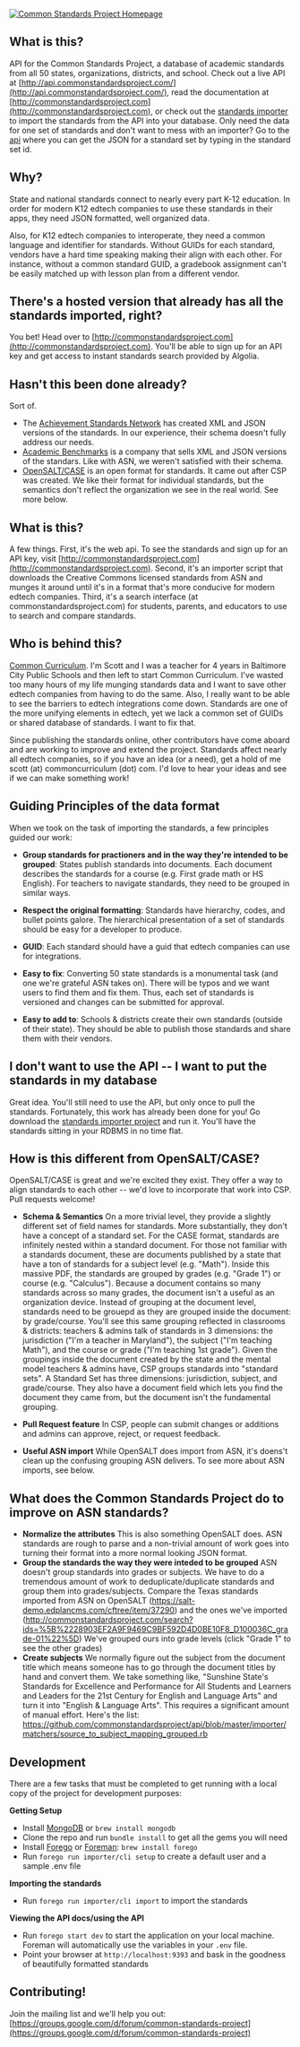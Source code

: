 [![Common Standards Project Homepage](https://cl.ly/3U43401V0P2o/download/Screen%20Shot%202016-08-19%20at%205.02.51%20PM.png)](http://commonstandardsproject.com)

## What is this?

API for the Common Standards Project, a database of academic standards from all 50 states, organizations, districts, and school. Check out a live API at [http://api.commonstandardsproject.com/](http://api.commonstandardsproject.com/), read the documentation at [http://commonstandardsproject.com](http://commonstandardsproject.com), or check out the [standards importer](https://github.com/commonstandardsproject/standards-importer) to import the standards from the API into your database. Only need the data for one set of standards and don't want to mess with an importer? Go to the [api](http://api.commonstandardsproject.com) where you can get the JSON for a standard set by typing in the standard set id.

## Why?

State and national standards connect to nearly every part K-12 education. In order for modern K12 edtech companies to use these standards in their apps, they need JSON formatted, well organized data.

Also, for K12 edtech companies to interoperate, they need a common language and identifier for standards. Without GUIDs for each standard, vendors have a hard time speaking making their align with each other. For instance, without a common standard GUID, a gradebook assignment can't be easily matched up with lesson plan from a different vendor.

## There's a hosted version that already has all the standards imported, right?

You bet! Head over to [http://commonstandardsproject.com](http://commonstandardsproject.com). You'll be able to sign up for an API key and get access to instant standards search provided by Algolia.

## Hasn't this been done already?

Sort of.

- The [Achievement Standards Network](http://asn.jesandco.org/) has created XML and JSON versions of the standards. In our experience, their schema doesn't fully address our needs.
- [Academic Benchmarks](academicbenchmarks.com) is a company that sells XML and JSON versions of the standars. Like with ASN,
  we weren't satisfied with their schema.
- [OpenSALT/CASE](https://sites.google.com/view/opensalt/home) is an open format for standards. It came out after CSP was created. We like their format for individual standards, but the semantics don't reflect the organization we see in the real world. See more below.

## What is this?

A few things. First, it's the web api. To see the standards and sign up for an API key, visit [http://commonstandardsproject.com](http://commonstandardsproject.com). Second, it's an importer script that downloads the Creative Commons licensed standards from ASN and munges it around until it's in a format that's more conducive for modern edtech companies. Third, it's a search interface (at commonstandardsproject.com) for students, parents, and educators to use to search and compare standards.

## Who is behind this?

[Common Curriculum](https://commoncurriculum.com). I'm Scott and I was a teacher for 4 years in Baltimore City Public Schools and then left to start Common Curriculum. I've wasted too many hours of my life munging standards data and I want to save other edtech companies from having to do the same. Also, I really want to be able to see the barriers to edtech integrations come down. Standards are one of the more unifying elements in edtech, yet we lack a common set of GUIDs or shared database of standards. I want to fix that.

Since publishing the standards online, other contributors have come aboard and are working to improve and extend the project. Standards affect nearly all edtech companies, so if you have an idea (or a need), get a hold of me scott (at) commoncurriculum (dot) com. I'd love to hear your ideas and see if we can make something work!

## Guiding Principles of the data format

When we took on the task of importing the standards, a few principles guided our work:

- **Group standards for practioners and in the way they're intended to be grouped**: States publish standards into documents. Each document describes the standards for a course (e.g. First grade math or HS English). For teachers to navigate standards, they need to be grouped in similar ways.

- **Respect the original formatting**: Standards have hierarchy, codes, and bullet points galore. The hierarchical presentation of a set of standards should be easy for a developer to produce.

- **GUID**: Each standard should have a guid that edtech companies can use for integrations.

- **Easy to fix**: Converting 50 state standards is a monumental task (and one we're grateful ASN takes on). There will be typos and we want users to find them and fix them. Thus, each set of standards is versioned and changes can be submitted for approval.

- **Easy to add to**: Schools & districts create their own standards (outside of their state). They should be able to publish those standards and share them with their vendors.

## I don't want to use the API -- I want to put the standards in my database

Great idea. You'll still need to use the API, but only once to pull the standards. Fortunately, this work has already been done for you! Go download the [standards importer project](https://github.com/commonstandardsproject/standards-importer) and run it. You'll have the standards sitting in your RDBMS in no time flat.

## How is this different from OpenSALT/CASE?

OpenSALT/CASE is great and we're excited they exist. They offer a way to align standards to each other -- we'd love to incorporate that work into CSP. Pull requests welcome!

- **Schema & Semantics**
  On a more trivial level, they provide a slightly different set of field names for standards. More substantially, they don't have a concept of a standard set. For the CASE format, standards are infinitely nested within a standard document. For those not familiar with a standards document, these are documents published by a state that have a ton of standards for a subject level (e.g. "Math"). Inside this massive PDF, the standards are grouped by grades (e.g. "Grade 1") or course (e.g. "Calculus"). Because a document contains so many standards across so many grades, the document isn't a useful as an organization device. Instead of grouping at the document level, standards need to be grouepd as they are grouped inside the document: by grade/course. You'll see this same grouping reflected in classrooms & districts: teachers & admins talk of standards in 3 dimensions: the jurisdiction ("I'm a teacher in Maryland"), the subject ("I'm teaching Math"), and the course or grade ("I'm teaching 1st grade"). Given the groupings inside the document created by the state and the mental model teachers & admins have, CSP groups standards into "standard sets". A Standard Set has three dimensions: jurisdiction, subject, and grade/course. They also have a document field which lets you find the document they came from, but the document isn't the fundamental grouping.

- **Pull Request feature**
  In CSP, people can submit changes or additions and admins can approve, reject, or request feedback.

- **Useful ASN import**
  While OpenSALT does import from ASN, it's doens't clean up the confusing grouping ASN delivers. To see more about ASN imports, see below.

## What does the Common Standards Project do to improve on ASN standards?

- **Normalize the attributes** This is also something OpenSALT does. ASN standards are rough to parse and a non-trivial amount of work goes into turning their format into a more normal looking JSON format.
- **Group the standards the way they were inteded to be grouped** ASN doesn't group standards into grades or subjects. We have to do a tremendous amount of work to deduplicate/duplicate standards and group them into grades/subjects. Compare the Texas standards imported from ASN on OpenSALT (https://salt-demo.edplancms.com/cftree/item/37290) and the ones we've imported (http://commonstandardsproject.com/search?ids=%5B%2228903EF2A9F9469C9BF592D4D0BE10F8_D100036C_grade-01%22%5D) We've grouped ours into grade levels (click "Grade 1" to see the other grades)
- **Create subjects** We normally figure out the subject from the document title which means someone has to go through the document titles by hand and convert them. We take something like, "Sunshine State's Standards for Excellence and Performance for All Students and Learners and Leaders for the 21st Century for English and Language Arts" and turn it into "English & Language Arts". This requires a significant amount of manual effort. Here's the list: https://github.com/commonstandardsproject/api/blob/master/importer/matchers/source_to_subject_mapping_grouped.rb

## Development

There are a few tasks that must be completed to get running with a local copy of the project for development purposes:

**Getting Setup**

- Install [MongoDB](https://www.mongodb.org/) or `brew install mongodb`
- Clone the repo and run `bundle install` to get all the gems you will need
- Install [Forego](https://github.com/ddollar/forego) or [Foreman](https://github.com/ddollar/foreman): `brew install forego`
- Run `forego run importer/cli setup` to create a default user and a sample .env file

**Importing the standards**

- Run `forego run importer/cli import` to import the standards

**Viewing the API docs/using the API**

- Run `forego start dev` to start the application on your local machine. Foreman will automatically use the variables in your `.env` file.
- Point your browser at `http://localhost:9393` and bask in the goodness of beautifully formatted standards

## Contributing!

Join the mailing list and we'll help you out: [https://groups.google.com/d/forum/common-standards-project](https://groups.google.com/d/forum/common-standards-project)
